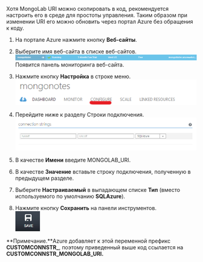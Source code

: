 Хотя MongoLab URI можно скопировать в код, рекомендуется настроить его в среде для простоты управления. Таким образом при изменении URI его можно обновить через портал Azure без обращения к коду.

1.  На портале Azure нажмите кнопку **Веб-сайты**.
2.  Выберите имя веб-сайта в списке веб-сайтов.
    ![WebSiteEntry][]
    Появится панель мониторинга веб-сайта.

3.  Нажмите кнопку **Настройка** в строке меню.  
    ![WebSiteDashboardConfig][]

4.  Перейдите ниже к разделу Строки подключения.
    ![WebSiteConnectionStrings][]

5.  В качестве **Имени** введите MONGOLAB\_URI.
6.  В качестве **Значение** вставьте строку подключения, полученную в предыдущем разделе.
7.  Выберите **Настраиваемый** в выпадающем списке **Тип** (вместо используемого по умолчанию **SQLAzure**).
8.  Нажмите кнопку **Сохранить** на панели инструментов.  
    ![SaveWebSite][]

**Примечание.**Azure добавляет к этой переменной префикс **CUSTOMCONNSTR\_**, поэтому приведенный выше код ссылается на **CUSTOMCONNSTR\_MONGOLAB\_URI.**

  [WebSiteEntry]: ./media/howto-save-connectioninfo-mongolab/entry-website.png
  [WebSiteDashboardConfig]: ./media/howto-save-connectioninfo-mongolab/focus-mongolab-websitedashboard-config.png
  [WebSiteConnectionStrings]: ./media/howto-save-connectioninfo-mongolab/focus-mongolab-websiteconnectionstring.png
  [SaveWebSite]: ./media/howto-save-connectioninfo-mongolab/button-website-save.png
